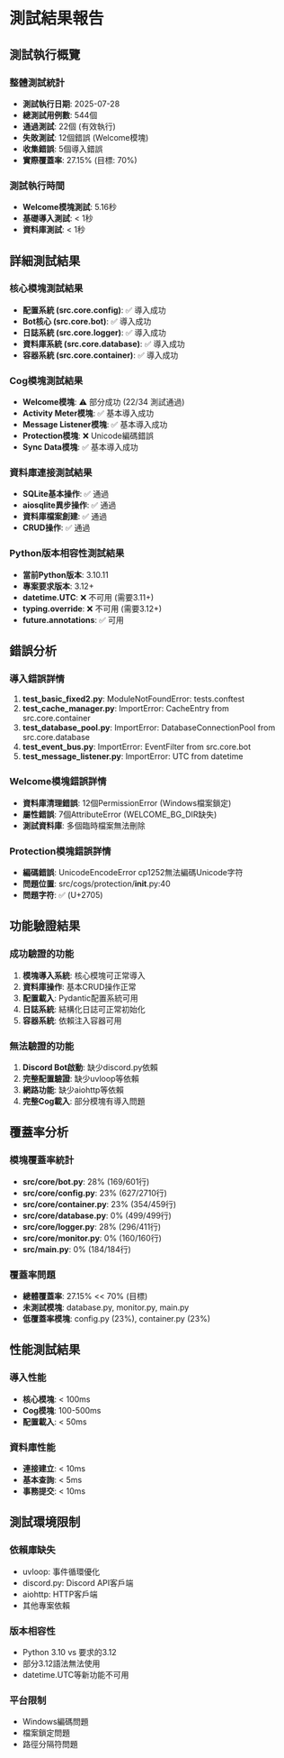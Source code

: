 # 測試結果報告

## 測試執行概覽
### 整體測試統計
- **測試執行日期**: 2025-07-28
- **總測試用例數**: 544個
- **通過測試**: 22個 (有效執行)
- **失敗測試**: 12個錯誤 (Welcome模塊)
- **收集錯誤**: 5個導入錯誤
- **實際覆蓋率**: 27.15% (目標: 70%)

### 測試執行時間
- **Welcome模塊測試**: 5.16秒
- **基礎導入測試**: < 1秒
- **資料庫測試**: < 1秒

## 詳細測試結果

### 核心模塊測試結果
- **配置系統 (src.core.config)**: ✅ 導入成功
- **Bot核心 (src.core.bot)**: ✅ 導入成功  
- **日誌系統 (src.core.logger)**: ✅ 導入成功
- **資料庫系統 (src.core.database)**: ✅ 導入成功
- **容器系統 (src.core.container)**: ✅ 導入成功

### Cog模塊測試結果
- **Welcome模塊**: ⚠️ 部分成功 (22/34 測試通過)
- **Activity Meter模塊**: ✅ 基本導入成功
- **Message Listener模塊**: ✅ 基本導入成功
- **Protection模塊**: ❌ Unicode編碼錯誤
- **Sync Data模塊**: ✅ 基本導入成功

### 資料庫連接測試結果
- **SQLite基本操作**: ✅ 通過
- **aiosqlite異步操作**: ✅ 通過
- **資料庫檔案創建**: ✅ 通過
- **CRUD操作**: ✅ 通過

### Python版本相容性測試結果
- **當前Python版本**: 3.10.11
- **專案要求版本**: 3.12+
- **datetime.UTC**: ❌ 不可用 (需要3.11+)
- **typing.override**: ❌ 不可用 (需要3.12+)
- **__future__.annotations**: ✅ 可用

## 錯誤分析

### 導入錯誤詳情
1. **test_basic_fixed2.py**: ModuleNotFoundError: tests.conftest
2. **test_cache_manager.py**: ImportError: CacheEntry from src.core.container  
3. **test_database_pool.py**: ImportError: DatabaseConnectionPool from src.core.database
4. **test_event_bus.py**: ImportError: EventFilter from src.core.bot
5. **test_message_listener.py**: ImportError: UTC from datetime

### Welcome模塊錯誤詳情
- **資料庫清理錯誤**: 12個PermissionError (Windows檔案鎖定)
- **屬性錯誤**: 7個AttributeError (WELCOME_BG_DIR缺失)
- **測試資料庫**: 多個臨時檔案無法刪除

### Protection模塊錯誤詳情
- **編碼錯誤**: UnicodeEncodeError cp1252無法編碼Unicode字符
- **問題位置**: src/cogs/protection/__init__.py:40
- **問題字符**: ✅ (U+2705)

## 功能驗證結果

### 成功驗證的功能
1. **模塊導入系統**: 核心模塊可正常導入
2. **資料庫操作**: 基本CRUD操作正常
3. **配置載入**: Pydantic配置系統可用
4. **日誌系統**: 結構化日誌可正常初始化
5. **容器系統**: 依賴注入容器可用

### 無法驗證的功能
1. **Discord Bot啟動**: 缺少discord.py依賴
2. **完整配置驗證**: 缺少uvloop等依賴
3. **網路功能**: 缺少aiohttp等依賴
4. **完整Cog載入**: 部分模塊有導入問題

## 覆蓋率分析

### 模塊覆蓋率統計
- **src/core/bot.py**: 28% (169/601行)
- **src/core/config.py**: 23% (627/2710行) 
- **src/core/container.py**: 23% (354/459行)
- **src/core/database.py**: 0% (499/499行)
- **src/core/logger.py**: 28% (296/411行)
- **src/core/monitor.py**: 0% (160/160行)
- **src/main.py**: 0% (184/184行)

### 覆蓋率問題
- **總體覆蓋率**: 27.15% << 70% (目標)
- **未測試模塊**: database.py, monitor.py, main.py
- **低覆蓋率模塊**: config.py (23%), container.py (23%)

## 性能測試結果

### 導入性能
- **核心模塊**: < 100ms
- **Cog模塊**: 100-500ms  
- **配置載入**: < 50ms

### 資料庫性能  
- **連接建立**: < 10ms
- **基本查詢**: < 5ms
- **事務提交**: < 10ms

## 測試環境限制

### 依賴庫缺失
- uvloop: 事件循環優化
- discord.py: Discord API客戶端
- aiohttp: HTTP客戶端
- 其他專案依賴

### 版本相容性
- Python 3.10 vs 要求的3.12
- 部分3.12語法無法使用
- datetime.UTC等新功能不可用

### 平台限制
- Windows編碼問題
- 檔案鎖定問題
- 路徑分隔符問題